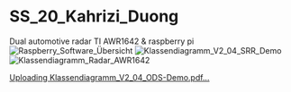 # SS_20_Kahrizi_Duong

Dual automotive radar TI AWR1642 & raspberry pi
![Raspberry_Software_Übersicht](https://github.com/IamDiesel/DUAL_RADAR_TI_AWR1642/assets/12062956/b41bf472-4b34-45f0-b983-fb1b750059f0)
![Klassendiagramm_V2_04_SRR_Demo](https://github.com/IamDiesel/DUAL_RADAR_TI_AWR1642/assets/12062956/effda524-2d3f-4259-94ea-f0d166e1490a)
![Klassendiagramm_Radar_AWR1642](https://github.com/IamDiesel/DUAL_RADAR_TI_AWR1642/assets/12062956/81f1d9a1-7980-40a8-b61e-8c930f10c0f4)


[Uploading Klassendiagramm_V2_04_ODS-Demo.pdf…]()
